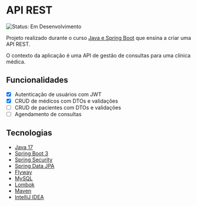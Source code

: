 # API REST

![Status: Em Desenvolvimento](https://img.shields.io/static/v1?label=Status&message=Em%20Desenvolvimento&color=GREEN&style=for-the-badge%22)

Projeto realizado durante o curso [Java e Spring Boot](https://cursos.alura.com.br/formacao-spring-boot-3) que ensina a criar uma API REST.

O contexto da aplicação é uma API de gestão de consultas para uma clínica médica.

## Funcionalidades

- [x] Autenticação de usuários com JWT
- [x] CRUD de médicos com DTOs e validações
- [ ] CRUD de pacientes com DTOs e validações
- [ ] Agendamento de consultas

## Tecnologias

- [Java 17](https://www.oracle.com/java/technologies/downloads/#java17)
- [Spring Boot 3](https://spring.io/projects/spring-boot)
- [Spring Security](https://spring.io/projects/spring-security)
- [Spring Data JPA](https://spring.io/projects/spring-data-jpa)
- [Flyway](https://flywaydb.org)
- [MySQL](https://www.mysql.com)
- [Lombok](https://projectlombok.org)
- [Maven](https://maven.apache.org)
- [IntelliJ IDEA](https://www.jetbrains.com/idea)
